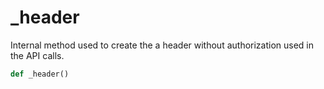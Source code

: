 # _header

Internal method used to create the a header without authorization used in the API calls.

```py
def _header()
```

